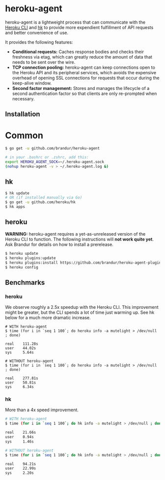 # heroku-agent

heroku-agent is a lightweight process that can communicate with the [Heroku CLI](https://github.com/heroku/heroku) and [hk](https://github.com/heroku/hk) to provide more expendient fulfillment of API requests and better convenience of use.

It provides the following features:

* **Conditional requests:** Caches response bodies and checks their freshness via etag, which can greatly reduce the amount of data that needs to be sent over the wire.
* **TCP connection pooling:** heroku-agent can keep connections open to the Heroku API and its peripheral services, which avoids the expensive overhead of opening SSL connections for requests that occur during the keep-alive window.
* **Second factor management:** Stores and manages the lifecycle of a second authentication factor so that clients are only re-prompted when necessary.

## Installation

# Common

``` bash
$ go get -u github.com/brandur/heroku-agent

# in your .bashrc or .zshrc, add this:
export HEROKU_AGENT_SOCK=~/.heroku-agent.sock
(nohup heroku-agent -v > ~/.heroku-agent.log &)
```

## hk

``` bash
$ hk update
# OR (if installed manually via Go)
$ go get -u github.com/heroku/hk
$ hk apps
```

## heroku

**WARNING:** heroku-agent requires a yet-as-unreleased version of the Heroku CLI to function. The following instructions will **not work quite yet**. Ask Brandur for details on how to install a prerelease.

``` bash
$ heroku update
$ heroku plugins:update
$ heroku plugins:install https://github.com/brandur/heroku-agent-plugin
$ heroku config
```

## Benchmarks

### heroku

We observe roughly a 2.5x speedup with the Heroku CLI. This improvement might be greater, but the CLI spends a lot of time just warming up. See hk below for a much more dramatic increase.

```
# WITH heroku-agent
$ time (for i in `seq 1 100`; do heroku info -a mutelight > /dev/null ; done)

real    111.28s
user    44.02s
sys     5.64s

# WITHOUT heroku-agent
$ time (for i in `seq 1 100`; do heroku info -a mutelight > /dev/null ; done)

real    277.81s
user    50.81s
sys     6.34s
```

### hk

More than a 4x speed improvement.

``` bash
# WITH heroku-agent
$ time (for i in `seq 1 100`; do hk info -a mutelight > /dev/null ; done)

real    21.66s
user    0.94s
sys     1.46s

# WITHOUT heroku-agent
$ time (for i in `seq 1 100`; do hk info -a mutelight > /dev/null ; done)

real    94.21s
user    22.99s
sys     2.20s
```
